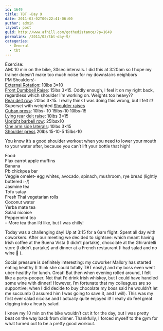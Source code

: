 ```yaml
---
id: 1649
title: TBT -Day 9
date: 2011-03-02T00:22:41-06:00
author: admin
layout: post
guid: http://www.afhill.com/gothedistance/?p=1649
permalink: /2011/03/tbt-day-9/
categories:
  - General
  - tbt
---
```

Exercise:  
AM: 10 min on the bike, 30sec intervals. I did this at 3:20am so I hope my trainer doesn&#8217;t make too much noise for my downstairs neighbors  
PM Shoulders!:  
[External Rotation](http://www.bodybuilding.com/exercises/detail/view/name/external-rotation): 10lbs 3&#215;10  
[Front Dumbbell Raise](http://www.bodybuilding.com/exercises/detail/view/name/front-dumbbell-raise): 15lbs 3&#215;15. Oddly enough, I feel it on my right back, regardless which shoulder I&#8217;m working on. Weights too heavy??  
[Rear delt row](http://www.bodybuilding.com/exercises/detail/view/name/barbell-rear-delt-row): 20lbs 3&#215;15. I really think I was doing this wrong, but I felt it! Superset with weighted [Shoulder raises](http://www.bodybuilding.com/exercises/detail/view/name/shoulder-raise)  
[Cuban press](http://www.bodybuilding.com/exercises/detail/view/name/cuban-press): 10lbs- 10 15lbs-10 10lbs-15  
[Lying rear delt raise](http://www.bodybuilding.com/exercises/detail/view/name/lying-rear-delt-raise): 10lbs 3&#215;15  
[Upright barbell row](http://www.bodybuilding.com/exercises/detail/view/name/upright-barbell-row): 25lbsx10  
[One arm side laterals](http://www.bodybuilding.com/exercises/detail/view/name/one-arm-side-laterals): 10lbs 3&#215;15  
[Shoulder press](http://www.bodybuilding.com/exercises/detail/view/name/barbell-shoulder-press) 20lbs 15-10-5 15lbs-10

You know it&#8217;s a good shoulder workout when you need to lower your mouth to your water after, because you can&#8217;t lift your bottle that high!

Food:  
Flax carrot apple muffins  
Banana  
Pb chickpea bar  
Veggie omelet- egg whites, avocado, spinach, mushroom, rye bread (lightly buttered :-/)  
Jasmine tea  
Tofu satay  
Fresh Thai vegetarian rolls  
Coconut water  
Yerba mate tea  
Salad nicoise  
Peppermint tea  
&#8211; More tea than I&#8217;d like, but I was chilly!

Today was a challenging day! Up at 3:15 for a 6am flight. Spent all day with coworkers. After our meeting we decided to sightsee: which meant having Irish coffee at the Buena Vista (I didn&#8217;t partake), chocolate at the Ghirardelli store (I didn&#8217;t partake) and dinner at a French restaurant (I had salad and no wine 🙁 ). 

Social pressure is definitely interesting: my coworker Mallory has started eating healthy (I think she could totally TBT easily) and my boss even went uber-healthy for lunch. Great! But then when evening rolled around, I felt like a party-pooper. Not that I&#8217;d drink Irish whiskey, but I could have handled some wine with dinner! However, I&#8217;m fortunate that my colleagues are so supportive; when I did decide to buy chocolate my boss said he wouldn&#8217;t let me succumb (I assured him I was going to save it, and I will). This was my first ever salad nicoise and I actually quite enjoyed it! I really do feel great digging into a hearty salad.

I knew my 10 min on the bike wouldn&#8217;t cut it for the day, but I was pretty beat on the way back from dinner. Thankfully, I forced myself to the gym for what turned out to be a pretty good workout.